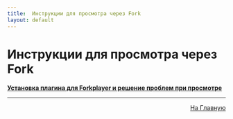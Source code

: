 ```yaml
---
title:  Инструкции для просмотра через Fork
layout: default
---
```


# Инструкции для просмотра через Fork

<a href="subp/fork_install">**Установка плагина для Forkplayer и решение проблем при просмотре**</a><br>

---
<p  align="right"><a href="https://lazykpub.github.io/Lazykpub">На Главную</a></p>
